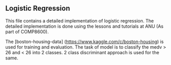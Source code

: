 ## Logistic Regression 

This file contains a detailed implementation of logistic regression. The detailed implementation is done using the lessons and tutorials at ANU (As part of COMP8600).

The [boston-housing-data] (https://www.kaggle.com/c/boston-housing) is used for training and evaluation. The task of model is to classify the medv > 26 and < 26 into 2 classes. 2 class discriminant approach is used for the same. 
